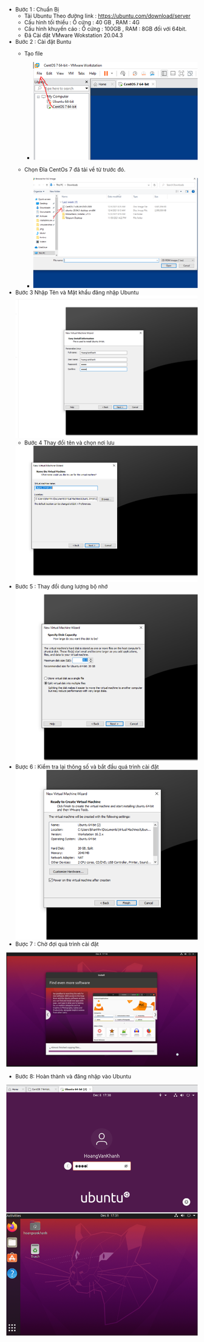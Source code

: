  - Bước 1 : Chuẩn Bị 
    + Tải Ubuntu Theo đường link : https://ubuntu.com/download/server
    + Cấu hình tối thiểu : Ổ cứng : 40 GB , RAM : 4G
    + Cấu hình khuyến cáo : Ổ cứng : 100GB , RAM : 8GB đối với 64bit.
    + Đã Cài đặt VMware Wokstation 20.04.3
- Bước 2 : Cài đặt Buntu
   + Tạo file
        - <img src = "../../jmg/b1.PNG">
        
    + Chọn Đĩa CentOs 7 đã tải về từ trước đó.
        - <img src = "../../jmg/b3.PNG">
- Bước 3 Nhập Tên và Mật khẩu đăng nhập Ubuntu
  <img src = "../../jmg/buoc1.PNG">
  - Bước 4 Thay đổi tên và chọn nơi lưu
  <img src = "../../jmg/buoc2.PNG">
- Bước 5 : Thay đổi dung lượng bộ nhớ 
  <img src = "../../jmg/buoc3.PNG">
- Bược 6 : Kiểm tra lại thông số và bắt đầu quá trình cài đặt
  <img src = "../../jmg/buoc4.PNG">
- Bược 7 : Chờ đợi quá trình cài đặt 
 <img src = "../../jmg/buoc5.PNG">

- Bước 8: Hoàn thành và đăng nhập vào Ubuntu
<img src = "../../jmg/buoc6.PNG">
<img src = "../../jmg/buoc7.PNG">


    